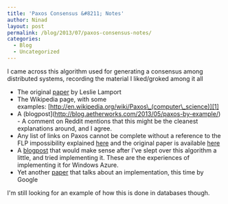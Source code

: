 ```yaml
---
title: 'Paxos Consensus &#8211; Notes'
author: Ninad
layout: post
permalink: /blog/2013/07/paxos-consensus-notes/
categories:
  - Blog
  - Uncategorized
---
```

I came across this algorithm used for generating a consensus among distributed systems, recording the material I liked/groked among it all

  * The original [paper](http://www.cs.utexas.edu/users/lorenzo/corsi/cs380d/past/03F/notes/paxos-simple.pdf) by Leslie Lamport
  * The Wikipedia page, with some examples: [http://en.wikipedia.org/wiki/Paxos\_(computer\_science)][1]
  * A (blogpost](http://blog.aetherworks.com/2013/05/paxos-by-example/) - A comment on Reddit mentions that this might be the cleanest explanations around, and I agree.
  * Any list of links on Paxos cannot be complete without a reference to the FLP impossibility explained [here](http://the-paper-trail.org/blog/a-brief-tour-of-flp-impossibility) and the original paper is available [here](http://cs-www.cs.yale.edu/homes/arvind/cs425/doc/fischer.pdf)
  * A [blogpost](http://blog.willportnoy.com/2012/06/lessons-learned-from-paxos.html) that would make sense after I've slept over this algorithm a little, and tried implementing it. These are the experiences of implementing it for Windows Azure.
  * Yet another [paper](http://dl.acm.org/citation.cfm?id=1281103) that talks about an implementation, this time by Google

I'm still looking for an example of how this is done in databases though.

 [1]: http://en.wikipedia.org/wiki/Paxos_(computer_science)
